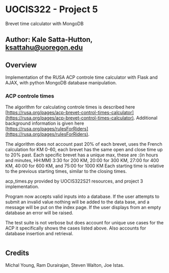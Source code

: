 # UOCIS322 - Project 5 #
Brevet time calculator with MongoDB

## Author: Kale Satta-Hutton, ksattahu@uoregon.edu ##

## Overview

Implementation of the RUSA ACP controle time calculator with Flask and AJAX,
with python MongoDB database manipulation.

### ACP controle times

The algorithm for calculating controle times is described here [https://rusa.org/pages/acp-brevet-control-times-calculator](https://rusa.org/pages/acp-brevet-control-times-calculator). Additional background information is given here [https://rusa.org/pages/rulesForRiders](https://rusa.org/pages/rulesForRiders).

The algorithm does not account past 20% of each brevet, uses the French
calculation for KM 0-60, each brevet has the same open and close time up to 20%
past. Each specific brevet has a unique max, these are :(in hours and minutes, HH:MM)
3:30 for 200 KM, 20:00 for 300 KM, 27:00 for 400 KM, 40:00 for 600 KM, and 75:00 for 1000 KM
Each starting time is relative to the previous starting times, similar to the closing times.

acp_times.py provided by UOCIS322S21 resources, and project 3 implementation.

Program now accepts valid inputs into a database. If the user attempts to submit an invalid
value nothing will be added to the data base, and a message will be put on the index page.
If the user displays from an empty database an error will be raised.

The test suite is not verbose but does account for unique use cases for the ACP
it specifically shows the cases listed above. Also accounts for database insertion and
retrieval.

#

## Credits

Michal Young, Ram Durairajan, Steven Walton, Joe Istas.
